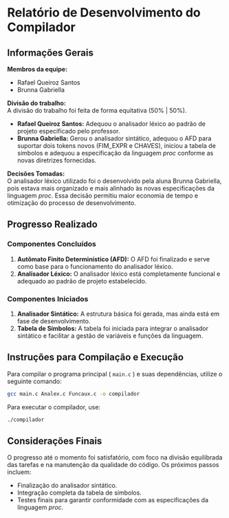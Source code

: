 # Relatório de Desenvolvimento do Compilador

## Informações Gerais

**Membros da equipe:**  
- Rafael Queiroz Santos  
- Brunna Gabriella  

**Divisão do trabalho:**  
A divisão do trabalho foi feita de forma equitativa (50% | 50%).

- **Rafael Queiroz Santos:** Adequou o analisador léxico ao padrão de projeto especificado pelo professor.
- **Brunna Gabriella:** Gerou o analisador sintático, adequou o AFD para suportar dois tokens novos (FIM_EXPR e CHAVES), iniciou a tabela de símbolos e adequou a especificação da linguagem *proc* conforme as novas diretrizes fornecidas.

**Decisões Tomadas:**  
O analisador léxico utilizado foi o desenvolvido pela aluna Brunna Gabriella, pois estava mais organizado e mais alinhado às novas especificações da linguagem *proc*. Essa decisão permitiu maior economia de tempo e otimização do processo de desenvolvimento.

## Progresso Realizado

### Componentes Concluídos
1. **Autômato Finito Determinístico (AFD):** O AFD foi finalizado e serve como base para o funcionamento do analisador léxico.
2. **Analisador Léxico:** O analisador léxico está completamente funcional e adequado ao padrão de projeto estabelecido.

### Componentes Iniciados
1. **Analisador Sintático:** A estrutura básica foi gerada, mas ainda está em fase de desenvolvimento.
2. **Tabela de Símbolos:** A tabela foi iniciada para integrar o analisador sintático e facilitar a gestão de variáveis e funções da linguagem.

## Instruções para Compilação e Execução
Para compilar o programa principal ( `main.c` ) e suas dependências, utilize o seguinte comando:

```bash
gcc main.c Analex.c Funcaux.c -o compilador
```

Para executar o compilador, use:

```bash
./compilador
```

## Considerações Finais
O progresso até o momento foi satisfatório, com foco na divisão equilibrada das tarefas e na manutenção da qualidade do código. Os próximos passos incluem:
- Finalização do analisador sintático.
- Integração completa da tabela de símbolos.
- Testes finais para garantir conformidade com as especificações da linguagem *proc*.

